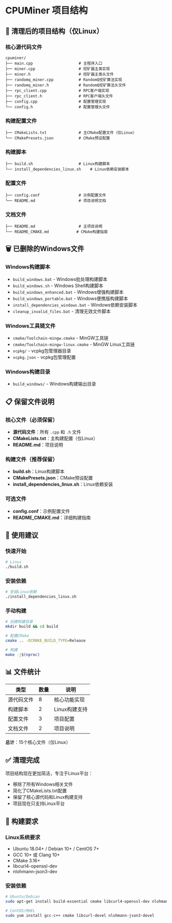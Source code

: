 # CPUMiner 项目结构

## 📁 清理后的项目结构（仅Linux）

### 核心源代码文件
```
cpuminer/
├── main.cpp                    # 主程序入口
├── miner.cpp                   # 挖矿器主类实现
├── miner.h                     # 挖矿器主类头文件
├── randomq_miner.cpp           # RandomQ挖矿算法实现
├── randomq_miner.h             # RandomQ挖矿算法头文件
├── rpc_client.cpp              # RPC客户端实现
├── rpc_client.h                # RPC客户端头文件
├── config.cpp                  # 配置管理实现
└── config.h                    # 配置管理头文件
```

### 构建配置文件
```
├── CMakeLists.txt              # 主CMake配置文件（仅Linux）
└── CMakePresets.json           # CMake预设配置
```

### 构建脚本
```
├── build.sh                    # Linux构建脚本
└── install_dependencies_linux.sh    # Linux依赖安装脚本
```

### 配置文件
```
├── config.conf                 # 示例配置文件
└── README.md                   # 项目说明文档
```

### 文档文件
```
├── README.md                   # 主项目说明
└── README_CMAKE.md            # CMake构建指南
```

## 🗑️ 已删除的Windows文件

### Windows构建脚本
- `build_windows.bat` - Windows批处理构建脚本
- `build_windows.sh` - Windows Shell构建脚本
- `build_windows_enhanced.bat` - Windows增强构建脚本
- `build_windows_portable.bat` - Windows便携版构建脚本
- `install_dependencies_windows.bat` - Windows依赖安装脚本
- `cleanup_invalid_files.bat` - 清理无效文件脚本

### Windows工具链文件
- `cmake/Toolchain-mingw.cmake` - MinGW工具链
- `cmake/Toolchain-mingw-linux.cmake` - MinGW Linux工具链
- `vcpkg/` - vcpkg包管理器目录
- `vcpkg.json` - vcpkg包管理配置

### Windows构建目录
- `build_windows/` - Windows构建输出目录

## 📋 保留文件说明

### 核心文件（必须保留）
- **源代码文件**：所有 `.cpp` 和 `.h` 文件
- **CMakeLists.txt**：主构建配置（仅Linux）
- **README.md**：项目说明

### 构建文件（推荐保留）
- **build.sh**：Linux构建脚本
- **CMakePresets.json**：CMake预设配置
- **install_dependencies_linux.sh**：Linux依赖安装

### 可选文件
- **config.conf**：示例配置文件
- **README_CMAKE.md**：详细构建指南

## 🚀 使用建议

### 快速开始
```bash
# Linux
./build.sh
```

### 安装依赖
```bash
# 安装Linux依赖
./install_dependencies_linux.sh
```

### 手动构建
```bash
# 创建构建目录
mkdir build && cd build

# 配置CMake
cmake .. -DCMAKE_BUILD_TYPE=Release

# 构建
make -j$(nproc)
```

## 📊 文件统计

| 类型 | 数量 | 说明 |
|------|------|------|
| 源代码文件 | 8 | 核心功能实现 |
| 构建脚本 | 2 | Linux构建支持 |
| 配置文件 | 3 | 项目配置 |
| 文档文件 | 2 | 项目说明 |

**总计**：15个核心文件（仅Linux）

## ✅ 清理完成

项目结构现在更加简洁，专注于Linux平台：
- 移除了所有Windows相关文件
- 简化了CMakeLists.txt配置
- 保留了核心源代码和Linux构建支持
- 项目现在只支持Linux平台

## 🔧 构建要求

### Linux系统要求
- Ubuntu 18.04+ / Debian 10+ / CentOS 7+
- GCC 10+ 或 Clang 10+
- CMake 3.16+
- libcurl4-openssl-dev
- nlohmann-json3-dev

### 安装依赖
```bash
# Ubuntu/Debian
sudo apt-get install build-essential cmake libcurl4-openssl-dev nlohmann-json3-dev

# CentOS/RHEL
sudo yum install gcc-c++ cmake libcurl-devel nlohmann-json3-devel
```